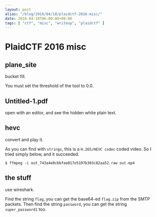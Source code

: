 ```yaml
---
layout: post
alias: "/blog/2016/04/18/plaidctf-2016-misc/"
date: 2016-04-18T06:00:00+09:00
tags: [ "ctf", "misc", "writeup", "plaidctf" ]
---
```


# PlaidCTF 2016 misc

## plane_site

bucket fill.

You must set the threshold of the tool to $0.0$.

## Untitled-1.pdf

open with an editor, and see the hidden white plain text.

## hevc

convert and play it.

As you can find with `strings`, this is a `H.265/HEVC codec` coded video.
So I tried simply below, and it succeeded.

```
$ ffmpeg -i out_743a4e0cbbfae017e5197b303c82aa52.raw out.mp4
```

## the stuff

use wireshark.

Find the string `flag`, you can get the base64-ed `flag.zip` from the SMTP packets.
Then find the string `password`, you can get the string `super_password1` too.
